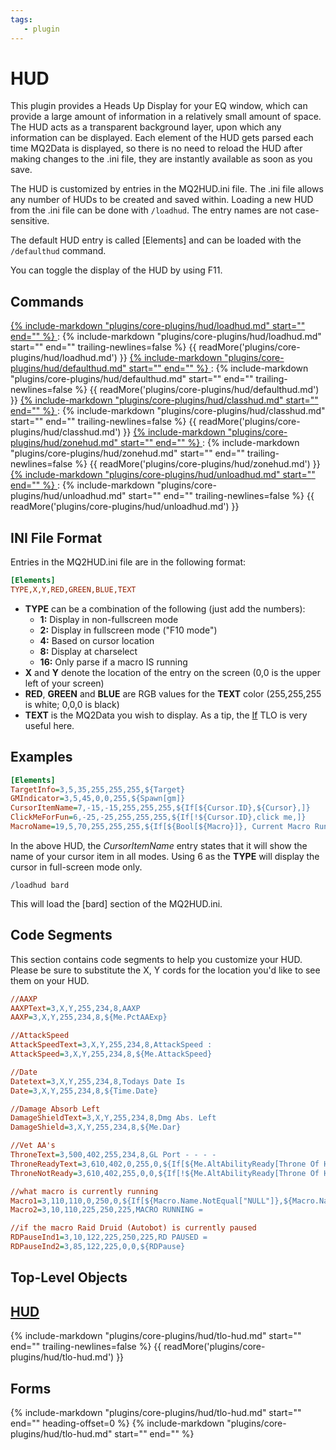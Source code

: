 ```yaml
---
tags:
   - plugin
---
```

# HUD
<!--desc-start-->
This plugin provides a Heads Up Display for your EQ window, which can provide a large amount of information in a relatively small amount of space. The HUD acts as a transparent background layer, upon which any information can be displayed. Each element of the HUD gets parsed each time MQ2Data is displayed, so there is no need to reload the HUD after making changes to the .ini file, they are instantly available as soon as you save.
<!--desc-end-->
The HUD is customized by entries in the MQ2HUD.ini file. The .ini file allows any number of HUDs to be created and saved within. Loading a new HUD from the .ini file can be done with `/loadhud`. The entry names are not case-sensitive.

The default HUD entry is called [Elements] and can be loaded with the `/defaulthud` command.

You can toggle the display of the HUD by using F11.

## Commands

<a href="loadhud/">
{% 
  include-markdown "plugins/core-plugins/hud/loadhud.md" 
  start="<!--cmd-syntax-start-->"
  end="<!--cmd-syntax-end-->"
%}
</a>
:    {% include-markdown "plugins/core-plugins/hud/loadhud.md"
        start="<!--cmd-desc-start-->"
        end="<!--cmd-desc-end-->"
        trailing-newlines=false 
     %} {{ readMore('plugins/core-plugins/hud/loadhud.md') }}

<a href="defaulthud/">
{% 
  include-markdown "plugins/core-plugins/hud/defaulthud.md" 
  start="<!--cmd-syntax-start-->" 
  end="<!--cmd-syntax-end-->" 
%}
</a>
:    {% include-markdown "plugins/core-plugins/hud/defaulthud.md"
        start="<!--cmd-desc-start-->" 
        end="<!--cmd-desc-end-->" 
        trailing-newlines=false 
     %} {{ readMore('plugins/core-plugins/hud/defaulthud.md') }}

<a href="classhud/">
{% 
  include-markdown "plugins/core-plugins/hud/classhud.md" 
  start="<!--cmd-syntax-start-->" 
  end="<!--cmd-syntax-end-->" 
%}
</a>
:    {% include-markdown "plugins/core-plugins/hud/classhud.md"
        start="<!--cmd-desc-start-->" 
        end="<!--cmd-desc-end-->" 
        trailing-newlines=false 
     %} {{ readMore('plugins/core-plugins/hud/classhud.md') }}

<a href="zonehud/">
{% 
  include-markdown "plugins/core-plugins/hud/zonehud.md" 
  start="<!--cmd-syntax-start-->" 
  end="<!--cmd-syntax-end-->" 
%}
</a>
:    {% include-markdown "plugins/core-plugins/hud/zonehud.md"
        start="<!--cmd-desc-start-->" 
        end="<!--cmd-desc-end-->" 
        trailing-newlines=false 
     %} {{ readMore('plugins/core-plugins/hud/zonehud.md') }}

<a href="unloadhud/">
{% 
  include-markdown "plugins/core-plugins/hud/unloadhud.md" 
  start="<!--cmd-syntax-start-->" 
  end="<!--cmd-syntax-end-->" 
%}
</a>
:    {% include-markdown "plugins/core-plugins/hud/unloadhud.md"
        start="<!--cmd-desc-start-->" 
        end="<!--cmd-desc-end-->" 
        trailing-newlines=false 
     %} {{ readMore('plugins/core-plugins/hud/unloadhud.md') }}

## INI File Format

Entries in the MQ2HUD.ini file are in the following format:

```ini
[Elements]
TYPE,X,Y,RED,GREEN,BLUE,TEXT
```

- **TYPE** can be a combination of the following (just add the numbers):
    - **1:** Display in non-fullscreen mode
    - **2:** Display in fullscreen mode ("F10 mode")
    - **4:** Based on cursor location
    - **8:** Display at charselect
    - **16:** Only parse if a macro IS running
- **X** and **Y** denote the location of the entry on the screen (0,0 is the upper left of your screen)
- **RED**, **GREEN** and **BLUE** are RGB values for the **TEXT** color (255,255,255 is white; 0,0,0 is black)
- **TEXT** is the MQ2Data you wish to display. As a tip, the [If](../../../reference/top-level-objects/tlo-if.md) TLO is very useful here.

## Examples

```ini
[Elements]
TargetInfo=3,5,35,255,255,255,${Target}
GMIndicator=3,5,45,0,0,255,${Spawn[gm]}
CursorItemName=7,-15,-15,255,255,255,${If[${Cursor.ID},${Cursor},]}
ClickMeForFun=6,-25,-25,255,255,255,${If[!${Cursor.ID},click me,]}
MacroName=19,5,70,255,255,255,${If[${Bool[${Macro}]}, Current Macro Running - ${Macro},]}
```

In the above HUD, the _CursorItemName_ entry states that it will show the name of your cursor item in all modes. Using 6 as the **TYPE** will display the cursor in full-screen mode only.

`/loadhud bard`

This will load the \[bard\] section of the MQ2HUD.ini.

## Code Segments

This section contains code segments to help you customize your HUD. Please be sure to substitute the X, Y cords for the location you'd like to see them on your HUD.

```ini
//AAXP
AAXPText=3,X,Y,255,234,8,AAXP
AAXP=3,X,Y,255,234,8,${Me.PctAAExp}
```

```ini
//AttackSpeed
AttackSpeedText=3,X,Y,255,234,8,AttackSpeed :
AttackSpeed=3,X,Y,255,234,8,${Me.AttackSpeed}
```

```ini
//Date
Datetext=3,X,Y,255,234,8,Todays Date Is
Date=3,X,Y,255,234,8,${Time.Date}
```

```ini
//Damage Absorb Left
DamageShieldText=3,X,Y,255,234,8,Dmg Abs. Left
DamageShield=3,X,Y,255,234,8,${Me.Dar}
```

```ini
//Vet AA's
ThroneText=3,500,402,255,234,8,GL Port - - - -
ThroneReadyText=3,610,402,0,255,0,${If[${Me.AltAbilityReady[Throne Of Heroes]},Ready,]}
ThroneNotReady=3,610,402,255,0,0,${If[!${Me.AltAbilityReady[Throne Of Heroes]},${Me.AltAbilityTimer[Throne Of Heroes].TimeHMS},]}
```

```ini
//what macro is currently running
Macro1=3,110,110,0,250,0,${If[${Macro.Name.NotEqual["NULL"]},${Macro.Name},]}
Macro2=3,10,110,225,250,225,MACRO RUNNING =
```

```ini
//if the macro Raid Druid (Autobot) is currently paused
RDPauseInd1=3,10,122,225,250,225,RD PAUSED =
RDPauseInd2=3,85,122,225,0,0,${RDPause}
```

## Top-Level Objects

## [HUD](tlo-hud.md)
{%
  include-markdown "plugins/core-plugins/hud/tlo-hud.md"
  start="<!--tlo-desc-start-->"
  end="<!--tlo-desc-end-->"
  trailing-newlines=false
%} {{ readMore('plugins/core-plugins/hud/tlo-hud.md') }}

<h2>Forms</h2>
{%
  include-markdown "plugins/core-plugins/hud/tlo-hud.md"
  start="<!--tlo-forms-start-->"
  end="<!--tlo-forms-end-->"
  heading-offset=0
%}
{% 
  include-markdown "plugins/core-plugins/hud/tlo-hud.md" 
  start="<!--tlo-linkrefs-start-->"
  end="<!--tlo-linkrefs-end-->"
%}
